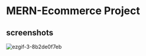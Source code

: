 # MERN-Ecommerce Project

## screenshots 
![ezgif-3-8b2de0f7eb](https://user-images.githubusercontent.com/61246422/150673984-751f2cb2-7e62-438b-9734-d8353a146847.gif)
